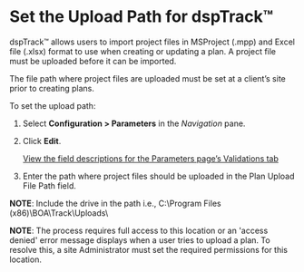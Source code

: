# Set the Upload Path for dspTrack™

dspTrack™ allows users to import project files in MSProject (.mpp) and
Excel file (.xlsx) format to use when creating or updating a plan. A
project file must be uploaded before it can be imported.

The file path where project files are uploaded must be set at a client’s
site prior to creating plans.

To set the upload path:

1.  Select **Configuration \> Parameters** in the *Navigation* pane.

2.  Click **Edit**.
    
    [View the field descriptions for the Parameters page’s Validations
    tab](../Page_Desc/Parameters_dspTrack.htm#Validations_Tab)

3.  Enter the path where project files should be uploaded in the Plan
    Upload File Path field.

**NOTE**: Include the drive in the path i.e., C:\\Program Files
(x86)\\BOA\\Track\\Uploads\\

<span style="font-weight: bold;">NOTE</span>: The process requires full
access to this location or an 'access denied' error message displays
when a user tries to upload a plan. To resolve this, a site
Administrator must set the required permissions for this location.
